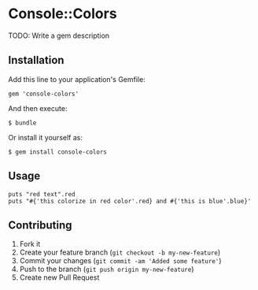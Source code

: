 # Console::Colors

TODO: Write a gem description

## Installation

Add this line to your application's Gemfile:

    gem 'console-colors'

And then execute:

    $ bundle

Or install it yourself as:

    $ gem install console-colors

## Usage

    puts "red text".red
    puts "#{'this colorize in red color'.red} and #{'this is blue'.blue}'

## Contributing

1. Fork it
2. Create your feature branch (`git checkout -b my-new-feature`)
3. Commit your changes (`git commit -am 'Added some feature'`)
4. Push to the branch (`git push origin my-new-feature`)
5. Create new Pull Request
